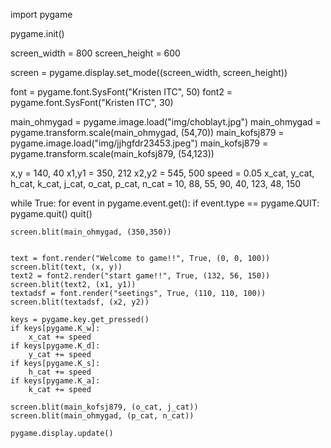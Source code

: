 import pygame


pygame.init()

screen_width = 800
screen_height = 600

screen = pygame.display.set_mode((screen_width, screen_height))

font = pygame.font.SysFont("Kristen ITC", 50)
font2 = pygame.font.SysFont("Kristen ITC", 30)

main_ohmygad = pygame.image.load("img/choblayt.jpg")
main_ohmygad = pygame.transform.scale(main_ohmygad, (54,70))
main_kofsj879 = pygame.image.load("img/jjhgfdr23453.jpeg")
main_kofsj879 = pygame.transform.scale(main_kofsj879, (54,123))

x,y = 140, 40
x1,y1 = 350, 212
x2,y2 = 545, 500
speed = 0.05
x_cat, y_cat, h_cat, k_cat, j_cat, o_cat, p_cat, n_cat = 10, 88, 55, 90, 40, 123, 48, 150


while True:
    for event in pygame.event.get():
        if event.type == pygame.QUIT:
            pygame.quit()
            quit()


    screen.blit(main_ohmygad, (350,350))


    text = font.render("Welcome to game!!", True, (0, 0, 100))
    screen.blit(text, (x, y))
    text2 = font2.render("start game!!", True, (132, 56, 150))
    screen.blit(text2, (x1, y1))
    textadsf = font.render("seetings", True, (110, 110, 100))
    screen.blit(textadsf, (x2, y2))

    keys = pygame.key.get_pressed()
    if keys[pygame.K_w]:
        x_cat += speed
    if keys[pygame.K_d]:
        y_cat += speed
    if keys[pygame.K_s]:
        h_cat += speed
    if keys[pygame.K_a]:
        k_cat += speed

    screen.blit(main_kofsj879, (o_cat, j_cat))
    screen.blit(main_ohmygad, (p_cat, n_cat))

    pygame.display.update()
